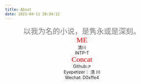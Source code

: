 ```yaml
---
title: About
date: 2021-04-11 20:34:12
---
```










<center><font face="微软雅黑" color=gray size=5>以我为名的小说，是隽永或是深刻。</font></center>

<center><font color=red face="微软雅黑" size=5>ME</font></center>

<center>清川</center>    

<center>INTP-T</center>

<center><font color=red face="微软雅黑" size=5>Concat</font></center>

<center>Github:↗</center>

<center>Eyepetizer： 清 川</center>

<center>Wechat:  D0xffe4</center>









